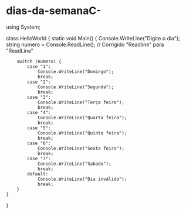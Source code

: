 # dias-da-semanaC-

using System;

class HelloWorld {
    static void Main() {
        Console.WriteLine("Digite o dia");
        string numero = Console.ReadLine(); // Corrigido "Readline" para "ReadLine"
        
        switch (numero) {
            case "1":
                Console.WriteLine("Domingo");
                break;
            case "2":
                Console.WriteLine("Segunda");
                break;
            case "3":
                Console.WriteLine("Terça feira");
                break;
            case "4":
                Console.WriteLine("Quarta feira");
                break;
            case "5":
                Console.WriteLine("Quinta feira");
                break;
            case "6":
                Console.WriteLine("Sexta feira");
                break;
            case "7":
                Console.WriteLine("Sabado");
                break;
            default:
                Console.WriteLine("Dia inválido");
                break;
        }    
    }
}
